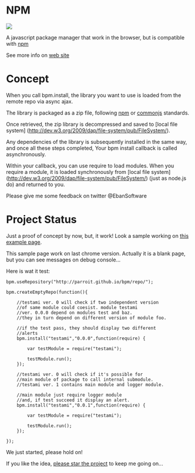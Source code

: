 NPM
===
<img src="http://parroit.github.io/bpm/img/logo-solo.png">


A javascript package manager that work in the browser, but is compatible with [npm](https://npmjs.org/)

See more info on [web site](http://parroit.github.io/bpm/)



Concept
=======

When you call bpm.install, the library you want to use is loaded
from the remote repo via async ajax.

The library is packaged as a zip file, following [npm](https://npmjs.org/) or
[commonjs]([http://wiki.commonjs.org/wiki/CommonJS) standards.

Once retrieved, the zip library is decompressed and saved to
[local file system] (http://dev.w3.org/2009/dap/file-system/pub/FileSystem/).

Any dependencies of the library is subsequently installed
in the same way, and once all these steps completed,
Your bpm install callback is called asynchronously.

Within your callback, you can use require to load modules.
When you require a module, it is loaded synchronously
from [local file system] (http://dev.w3.org/2009/dap/file-system/pub/FileSystem/)
(just as node.js do) and returned to you.

Please give me some feedback on twitter @EbanSoftware

Project Status
==============

Just a proof of concept by now, but, it work!
Look a sample working on
[this example page](http://parroit.github.io/bpm/test/examples/awesome-test/).

This sample page work on last chrome version. Actually it is a blank page, but you
can see messages on debug console...

Here is wat it test:

    bpm.useRepository("http://parroit.github.io/bpm/repo/");

    bpm.createEmptyRepo(function(){

        //testami ver. 0 will check if two independent version
        //of same module could coesist. module testami
        //ver. 0.0.0 depend on modules test and baz.
        //they in turn depend on different version of module foo.

        //if the test pass, they should display two different
        //alerts
        bpm.install("testami","0.0.0",function(require) {

            var testModule = require("testami");

            testModule.run();
        });

        //testami ver. 0 will check if it's possible for
        //main module of package to call internal submodule.
        //testami ver. 1 contains main module and logger module.

        //main module just require logger module
        //and, if test succeed it display an alert.
        bpm.install("testami","0.0.1",function(require) {

            var testModule = require("testami");

            testModule.run();
        });

    });




We just started, please hold on!

If you like the idea, [please star the project](https://github.com/parroit/bpm/star)
to keep me going on...



